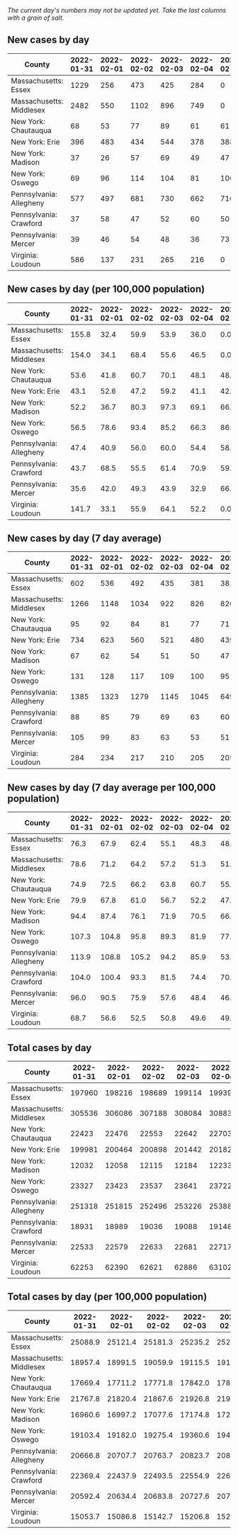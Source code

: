 _The current day's numbers may not be updated yet. Take the last columns with a grain of salt._
## New cases by day

| County | 2022-01-31 | 2022-02-01 | 2022-02-02 | 2022-02-03 | 2022-02-04 | 2022-02-05 | 2022-02-06 |
| --- | --- | --- | --- | --- | --- | --- | --- |
| Massachusetts: Essex | 1229 | 256 | 473 | 425 | 284 | 0 |  |
| Massachusetts: Middlesex | 2482 | 550 | 1102 | 896 | 749 | 0 |  |
| New York: Chautauqua | 68 | 53 | 77 | 89 | 61 | 61 | 34 |
| New York: Erie | 396 | 483 | 434 | 544 | 378 | 388 | 197 |
| New York: Madison | 37 | 26 | 57 | 69 | 49 | 47 | 20 |
| New York: Oswego | 69 | 96 | 114 | 104 | 81 | 106 | 53 |
| Pennsylvania: Allegheny | 577 | 497 | 681 | 730 | 662 | 716 | 270 |
| Pennsylvania: Crawford | 37 | 58 | 47 | 52 | 60 | 50 | 25 |
| Pennsylvania: Mercer | 39 | 46 | 54 | 48 | 36 | 73 | 13 |
| Virginia: Loudoun | 586 | 137 | 231 | 265 | 216 | 0 |  |

## New cases by day (per 100,000 population)

| County | 2022-01-31 | 2022-02-01 | 2022-02-02 | 2022-02-03 | 2022-02-04 | 2022-02-05 | 2022-02-06 |
| --- | --- | --- | --- | --- | --- | --- | --- |
| Massachusetts: Essex | 155.8 | 32.4 | 59.9 | 53.9 | 36.0 | 0.0 |  |
| Massachusetts: Middlesex | 154.0 | 34.1 | 68.4 | 55.6 | 46.5 | 0.0 |  |
| New York: Chautauqua | 53.6 | 41.8 | 60.7 | 70.1 | 48.1 | 48.1 | 26.8 |
| New York: Erie | 43.1 | 52.6 | 47.2 | 59.2 | 41.1 | 42.2 | 21.4 |
| New York: Madison | 52.2 | 36.7 | 80.3 | 97.3 | 69.1 | 66.3 | 28.2 |
| New York: Oswego | 56.5 | 78.6 | 93.4 | 85.2 | 66.3 | 86.8 | 43.4 |
| Pennsylvania: Allegheny | 47.4 | 40.9 | 56.0 | 60.0 | 54.4 | 58.9 | 22.2 |
| Pennsylvania: Crawford | 43.7 | 68.5 | 55.5 | 61.4 | 70.9 | 59.1 | 29.5 |
| Pennsylvania: Mercer | 35.6 | 42.0 | 49.3 | 43.9 | 32.9 | 66.7 | 11.9 |
| Virginia: Loudoun | 141.7 | 33.1 | 55.9 | 64.1 | 52.2 | 0.0 |  |

## New cases by day (7 day average)

| County | 2022-01-31 | 2022-02-01 | 2022-02-02 | 2022-02-03 | 2022-02-04 | 2022-02-05 | 2022-02-06 |
| --- | --- | --- | --- | --- | --- | --- | --- |
| Massachusetts: Essex | 602 | 536 | 492 | 435 | 381 | 381 |  |
| Massachusetts: Middlesex | 1266 | 1148 | 1034 | 922 | 826 | 826 |  |
| New York: Chautauqua | 95 | 92 | 84 | 81 | 77 | 71 | 63 |
| New York: Erie | 734 | 623 | 560 | 521 | 480 | 439 | 403 |
| New York: Madison | 67 | 62 | 54 | 51 | 50 | 47 | 44 |
| New York: Oswego | 131 | 128 | 117 | 109 | 100 | 95 | 89 |
| Pennsylvania: Allegheny | 1385 | 1323 | 1279 | 1145 | 1045 | 649 | 590 |
| Pennsylvania: Crawford | 88 | 85 | 79 | 69 | 63 | 60 | 47 |
| Pennsylvania: Mercer | 105 | 99 | 83 | 63 | 53 | 51 | 44 |
| Virginia: Loudoun | 284 | 234 | 217 | 210 | 205 | 205 |  |

## New cases by day (7 day average per 100,000 population)

| County | 2022-01-31 | 2022-02-01 | 2022-02-02 | 2022-02-03 | 2022-02-04 | 2022-02-05 | 2022-02-06 |
| --- | --- | --- | --- | --- | --- | --- | --- |
| Massachusetts: Essex | 76.3 | 67.9 | 62.4 | 55.1 | 48.3 | 48.3 |  |
| Massachusetts: Middlesex | 78.6 | 71.2 | 64.2 | 57.2 | 51.3 | 51.3 |  |
| New York: Chautauqua | 74.9 | 72.5 | 66.2 | 63.8 | 60.7 | 55.9 | 49.6 |
| New York: Erie | 79.9 | 67.8 | 61.0 | 56.7 | 52.2 | 47.8 | 43.9 |
| New York: Madison | 94.4 | 87.4 | 76.1 | 71.9 | 70.5 | 66.3 | 62.0 |
| New York: Oswego | 107.3 | 104.8 | 95.8 | 89.3 | 81.9 | 77.8 | 72.9 |
| Pennsylvania: Allegheny | 113.9 | 108.8 | 105.2 | 94.2 | 85.9 | 53.4 | 48.5 |
| Pennsylvania: Crawford | 104.0 | 100.4 | 93.3 | 81.5 | 74.4 | 70.9 | 55.5 |
| Pennsylvania: Mercer | 96.0 | 90.5 | 75.9 | 57.6 | 48.4 | 46.6 | 40.2 |
| Virginia: Loudoun | 68.7 | 56.6 | 52.5 | 50.8 | 49.6 | 49.6 |  |

## Total cases by day

| County | 2022-01-31 | 2022-02-01 | 2022-02-02 | 2022-02-03 | 2022-02-04 | 2022-02-05 | 2022-02-06 |
| --- | --- | --- | --- | --- | --- | --- | --- |
| Massachusetts: Essex | 197960 | 198216 | 198689 | 199114 | 199398 | 199398 |  |
| Massachusetts: Middlesex | 305536 | 306086 | 307188 | 308084 | 308833 | 308833 |  |
| New York: Chautauqua | 22423 | 22476 | 22553 | 22642 | 22703 | 22764 | 22798 |
| New York: Erie | 199981 | 200464 | 200898 | 201442 | 201820 | 202208 | 202405 |
| New York: Madison | 12032 | 12058 | 12115 | 12184 | 12233 | 12280 | 12300 |
| New York: Oswego | 23327 | 23423 | 23537 | 23641 | 23722 | 23828 | 23881 |
| Pennsylvania: Allegheny | 251318 | 251815 | 252496 | 253226 | 253888 | 254604 | 254874 |
| Pennsylvania: Crawford | 18931 | 18989 | 19036 | 19088 | 19148 | 19198 | 19223 |
| Pennsylvania: Mercer | 22533 | 22579 | 22633 | 22681 | 22717 | 22790 | 22803 |
| Virginia: Loudoun | 62253 | 62390 | 62621 | 62886 | 63102 | 63102 |  |

## Total cases by day (per 100,000 population)

| County | 2022-01-31 | 2022-02-01 | 2022-02-02 | 2022-02-03 | 2022-02-04 | 2022-02-05 | 2022-02-06 |
| --- | --- | --- | --- | --- | --- | --- | --- |
| Massachusetts: Essex | 25088.9 | 25121.4 | 25181.3 | 25235.2 | 25271.2 | 25271.2 |  |
| Massachusetts: Middlesex | 18957.4 | 18991.5 | 19059.9 | 19115.5 | 19162.0 | 19162.0 |  |
| New York: Chautauqua | 17669.4 | 17711.2 | 17771.8 | 17842.0 | 17890.0 | 17938.1 | 17964.9 |
| New York: Erie | 21767.8 | 21820.4 | 21867.6 | 21926.8 | 21968.0 | 22010.2 | 22031.6 |
| New York: Madison | 16960.6 | 16997.2 | 17077.6 | 17174.8 | 17243.9 | 17310.2 | 17338.4 |
| New York: Oswego | 19103.4 | 19182.0 | 19275.4 | 19360.6 | 19426.9 | 19513.7 | 19557.1 |
| Pennsylvania: Allegheny | 20666.8 | 20707.7 | 20763.7 | 20823.7 | 20878.2 | 20937.1 | 20959.3 |
| Pennsylvania: Crawford | 22369.4 | 22437.9 | 22493.5 | 22554.9 | 22625.8 | 22684.9 | 22714.4 |
| Pennsylvania: Mercer | 20592.4 | 20634.4 | 20683.8 | 20727.6 | 20760.5 | 20827.2 | 20839.1 |
| Virginia: Loudoun | 15053.7 | 15086.8 | 15142.7 | 15206.8 | 15259.0 | 15259.0 |  |
